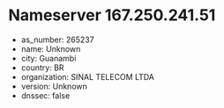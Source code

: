 # Nameserver 167.250.241.51

* as_number: 265237
* name: Unknown
* city: Guanambi
* country: BR
* organization: SINAL TELECOM LTDA
* version: Unknown
* dnssec: false
